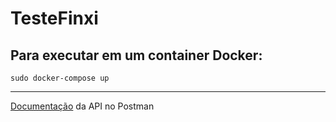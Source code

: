 # TesteFinxi

## Para executar em um container Docker:
`sudo docker-compose up`

-------------------------------------------------------------------------------------

[Documentação](https://documenter.getpostman.com/view/6858740/T1LFpB45?version=latest) da API no Postman